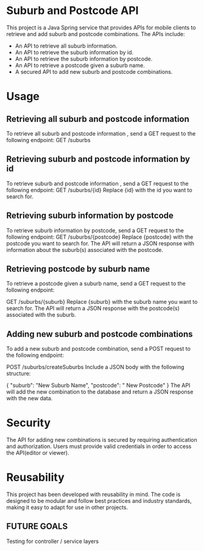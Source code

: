 # Suburb and Postcode API

This project is a Java Spring service that provides APIs for mobile clients to retrieve and add suburb and postcode combinations. The APIs include:

- An API to retrieve all suburb information.
- An API to retrieve the suburb information by id.
- An API to retrieve the suburb information by postcode.
- An API to retrieve a postcode given a suburb name.
- A secured API to add new suburb and postcode combinations.

# Usage

## Retrieving all suburb and postcode information

To retrieve all suburb and postcode information , send a GET request to the following endpoint:
GET /suburbs

## Retrieving suburb and postcode information by id

To retrieve suburb and postcode information , send a GET request to the following endpoint:
GET /suburbs/{id}
Replace {id} with the id you want to search for.

## Retrieving suburb information by postcode

To retrieve suburb information by postcode, send a GET request to the following endpoint:
GET /suburbs/{postcode}
Replace {postcode} with the postcode you want to search for. The API will return a JSON response with information about the suburb(s) associated with the postcode.

## Retrieving postcode by suburb name

To retrieve a postcode given a suburb name, send a GET request to the following endpoint:

GET /suburbs/{suburb}
Replace {suburb} with the suburb name you want to search for. The API will return a JSON response with the postcode(s) associated with the suburb.

## Adding new suburb and postcode combinations

To add a new suburb and postcode combination, send a POST request to the following endpoint:

POST /suburbs/createSuburbs
Include a JSON body with the following structure:

{
"suburb": "New Suburb Name",
"postcode": " New Postcode"
}
The API will add the new combination to the database and return a JSON response with the new data.

# Security

The API for adding new combinations is secured by requiring authentication and authorization. Users must provide valid credentials in order to access the API(editor or viewer).

# Reusability

This project has been developed with reusability in mind. The code is designed to be modular and follow best practices and industry standards, making it easy to adapt for use in other projects.

## FUTURE GOALS

Testing for controller / service layers
